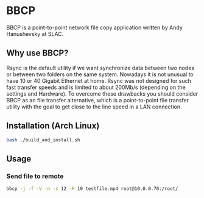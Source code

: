 # BBCP

BBCP is a point-to-point network file copy application written by Andy Hanushevsky at SLAC.

## Why use BBCP?

Rsync is the default utility if we want synchronize data between two nodes or between two folders on the same system. Nowadays it is not unusual to have 10 or 40 Gigabit Ethernet at home. Rsync was not designed for such fast transfer speeds and is limited to about 200Mb/s (depending on the settings and Hardware). To overcome these drawbacks you should consider BBCP as an file transfer alternative, which is a point-to-point file transfer utility with the goal to get close to the line speed in a LAN connection.

## Installation (Arch Linux)

```bash
bash ./build_and_install.sh
```

## Usage

### Send file to remote

```bash
bbcp -j -f -V -n -s 12 -P 10 testfile.mp4 root@10.0.0.70:/root/
```
